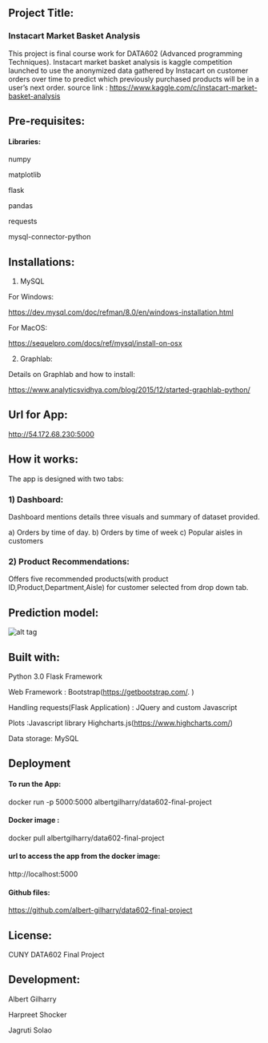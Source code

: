 

## Project Title:
### Instacart Market Basket Analysis

This project is final course work for DATA602 (Advanced programming Techniques).
Instacart market basket analysis is kaggle competition launched to use the anonymized data gathered by Instacart on 
customer orders over time to predict which previously purchased products will be in a user’s next order. 
source link : https://www.kaggle.com/c/instacart-market-basket-analysis

## Pre-requisites:

#### Libraries: 
numpy

matplotlib

flask

pandas

requests

mysql-connector-python

## Installations:
1) MySQL

For Windows:

https://dev.mysql.com/doc/refman/8.0/en/windows-installation.html

For MacOS:

https://sequelpro.com/docs/ref/mysql/install-on-osx

2) Graphlab:

Details on Graphlab and how to install:

https://www.analyticsvidhya.com/blog/2015/12/started-graphlab-python/


## Url for App:

http://54.172.68.230:5000

## How it works:

The app is designed with two tabs:

### 1) Dashboard:
Dashboard mentions details three visuals and summary of dataset provided.

a) Orders by time of day.
b) Orders by time of week
c) Popular aisles in customers
 

### 2) Product Recommendations:
 Offers five recommended products(with product ID,Product,Department,Aisle) for customer selected from drop down tab.
 
 
## Prediction model:

![alt tag](https://github.com/albert-gilharry/data602-final-project/blob/master/images/des_stats.jpg "Description goes here")


## Built with:

Python 3.0 Flask Framework

Web Framework : Bootstrap(https://getbootstrap.com/. )

Handling requests(Flask Application) : JQuery and custom Javascript

Plots :Javascript library Highcharts.js(https://www.highcharts.com/)

Data storage: MySQL

## Deployment

#### To run the App: 

docker run -p 5000:5000 albertgilharry/data602-final-project

#### Docker image : 

docker pull albertgilharry/data602-final-project

#### url to access the app from the docker image:

http://localhost:5000

#### Github files: 

https://github.com/albert-gilharry/data602-final-project

## License:

CUNY DATA602 Final Project

## Development:

Albert Gilharry

Harpreet Shocker

Jagruti Solao




